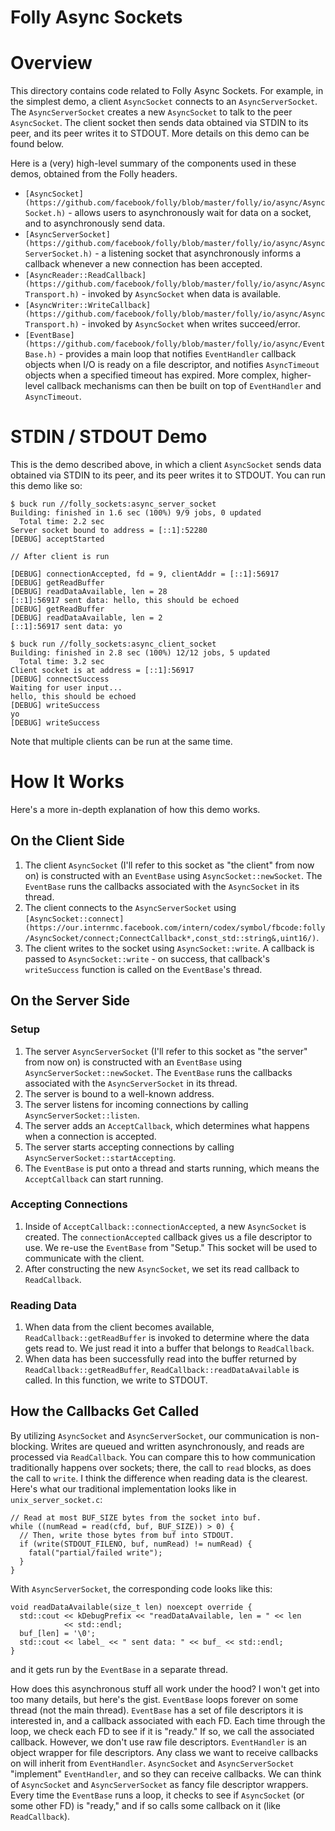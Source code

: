 # Folly Async Sockets

# Overview

This directory contains code related to Folly Async Sockets. For example, in the simplest demo, a client  `AsyncSocket` connects to an `AsyncServerSocket`. The `AsyncServerSocket` creates a new `AsyncSocket` to talk to the peer `AsyncSocket`. The client socket then sends data obtained via STDIN to its peer, and its peer writes it to STDOUT. More details on this demo can be found below.

Here is a (very) high-level summary of the components used in these demos, obtained from the Folly headers.

- `[AsyncSocket](https://github.com/facebook/folly/blob/master/folly/io/async/AsyncSocket.h)` - allows users to asynchronously wait for data on a socket, and to asynchronously send data.
- `[AsyncServerSocket](https://github.com/facebook/folly/blob/master/folly/io/async/AsyncServerSocket.h)` - a listening socket that asynchronously informs a callback whenever a new connection has been accepted.
- `[AsyncReader::ReadCallback](https://github.com/facebook/folly/blob/master/folly/io/async/AsyncTransport.h)` - invoked by `AsyncSocket` when data is available.
- `[AsyncWriter::WriteCallback](https://github.com/facebook/folly/blob/master/folly/io/async/AsyncTransport.h)` - invoked by `AsyncSocket` when writes succeed/error.
- `[EventBase](https://github.com/facebook/folly/blob/master/folly/io/async/EventBase.h)` - provides a main loop that notifies `EventHandler` callback objects when I/O is ready on a file descriptor, and notifies `AsyncTimeout` objects when a specified timeout has expired. More complex, higher-level callback mechanisms can then be built on top of `EventHandler` and `AsyncTimeout`.

# STDIN / STDOUT Demo

This is the demo described above, in which a client `AsyncSocket` sends data obtained via STDIN to its peer, and its peer writes it to STDOUT. You can run this demo like so:

    $ buck run //folly_sockets:async_server_socket
    Building: finished in 1.6 sec (100%) 9/9 jobs, 0 updated
      Total time: 2.2 sec
    Server socket bound to address = [::1]:52280
    [DEBUG] acceptStarted
    
    // After client is run
    
    [DEBUG] connectionAccepted, fd = 9, clientAddr = [::1]:56917
    [DEBUG] getReadBuffer
    [DEBUG] readDataAvailable, len = 28
    [::1]:56917 sent data: hello, this should be echoed
    [DEBUG] getReadBuffer
    [DEBUG] readDataAvailable, len = 2
    [::1]:56917 sent data: yo

    $ buck run //folly_sockets:async_client_socket
    Building: finished in 2.8 sec (100%) 12/12 jobs, 5 updated
      Total time: 3.2 sec
    Client socket is at address = [::1]:56917
    [DEBUG] connectSuccess
    Waiting for user input...
    hello, this should be echoed
    [DEBUG] writeSuccess
    yo
    [DEBUG] writeSuccess

Note that multiple clients can be run at the same time.

# How It Works

Here's a more in-depth explanation of how this demo works. 

## On the Client Side

1. The client `AsyncSocket` (I'll refer to this socket as "the client" from now on) is constructed with an `EventBase` using `AsyncSocket::newSocket`. The `EventBase` runs the callbacks associated with the `AsyncSocket` in its thread.
2. The client connects to the `AsyncServerSocket` using `[AsyncSocket::connect](https://our.internmc.facebook.com/intern/codex/symbol/fbcode:folly/AsyncSocket/connect;ConnectCallback*,const_std::string&,uint16/)`.
3. The client writes to the socket using `AsyncSocket::write`. A callback is passed to `AsyncSocket::write` - on success, that callback's `writeSuccess` function is called on the `EventBase`'s thread. 

## On the Server Side

### Setup

1. The server `AsyncServerSocket` (I'll refer to this socket as "the server" from now on) is constructed with an `EventBase` using `AsyncServerSocket::newSocket`. The `EventBase` runs the callbacks associated with the `AsyncServerSocket` in its thread.
2. The server is bound to a well-known address.
3. The server listens for incoming connections by calling `AsyncServerSocket::listen`. 
4. The server adds an `AcceptCallback`, which determines what happens when a connection is accepted.
5. The server starts accepting connections by calling `AsyncServerSocket::startAccepting`. 
6. The `EventBase` is put onto a thread and starts running, which means the `AcceptCallback` can start running.

### Accepting Connections

1. Inside of `AcceptCallback::connectionAccepted`, a new `AsyncSocket` is created. The `connectionAccepted` callback gives us a file descriptor to use. We re-use the `EventBase` from "Setup." This socket will be used to communicate with the client.
2. After constructing the new `AsyncSocket`, we set its read callback to `ReadCallback`.

### Reading Data

1. When data from the client becomes available, `ReadCallback::getReadBuffer` is invoked to determine where the data gets read to. We just read it into a buffer that belongs to `ReadCallback`.
2. When data has been successfully read into the buffer returned by `ReadCallback::getReadBuffer`, `ReadCallback::readDataAvailable` is called. In this function, we write to STDOUT. 

## How the Callbacks Get Called

By utilizing `AsyncSocket` and `AsyncServerSocket`, our communication is non-blocking. Writes are queued and written asynchronously, and reads are processed via `ReadCallback`. You can compare this to how communication traditionally happens over sockets; there, the call to `read` blocks, as does the call to `write`. I think the difference when reading data is the clearest. Here's what our traditional implementation looks like in `unix_server_socket.c`:

    // Read at most BUF_SIZE bytes from the socket into buf.
    while ((numRead = read(cfd, buf, BUF_SIZE)) > 0) {
      // Then, write those bytes from buf into STDOUT.
      if (write(STDOUT_FILENO, buf, numRead) != numRead) {
        fatal("partial/failed write");
      }
    }

With `AsyncServerSocket`, the corresponding code looks like this:

    void readDataAvailable(size_t len) noexcept override {
      std::cout << kDebugPrefix << "readDataAvailable, len = " << len
                << std::endl;
      buf_[len] = '\0';
      std::cout << label_ << " sent data: " << buf_ << std::endl;
    }

and it gets run by the `EventBase` in a separate thread.

How does this asynchronous stuff all work under the hood? I won't get into too many details, but here's the gist. `EventBase` loops forever on some thread (not the main thread). `EventBase` has a set of file descriptors it is interested in, and a callback associated with each FD. Each time through the loop, we check each FD to see if it is "ready." If so, we call the associated callback. However, we don't use raw file descriptors. `EventHandler` is an object wrapper for file descriptors. Any class we want to receive callbacks on will inherit from `EventHandler`. `AsyncSocket` and `AsyncServerSocket` "implement" `EventHandler`, and so they can receive callbacks. We can think of `AsyncSocket` and `AsyncServerSocket` as fancy file descriptor wrappers. Every time the `EventBase` runs a loop, it checks to see if `AsyncSocket` (or some other FD) is "ready," and if so calls some callback on it (like `ReadCallback`).

